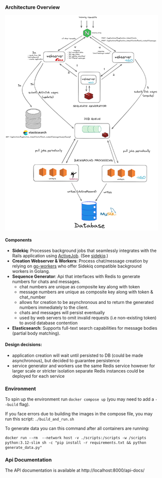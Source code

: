 ### Architecture Overview

![Architecture](./images/chat_system_architecture.png)

#### Components

- **Sidekiq**: Processes background jobs that seamlessly integrates with the Rails application using [ActiveJob](https://edgeguides.rubyonrails.org/active_job_basics.html). (See [sidekiq](https://github.com/sidekiq/sidekiq).)
- **Creation Webserver & Workers**: Process chat/message creation by relying on [go-workers](https://github.com/jrallison/go-workers) who offer Sidekiq compatible background workers in Golang.
- **Sequence Generator**: Api that interfaces with Redis to generate numbers for chats and messages.
  - chat numbers are unique as composite key along with token
  - message numbers are unique as composite key along with token & chat_number
  - allows for creation to be asynchronous and to return the generated numbers immediately to the client.
  - chats and messages will persist eventually
  - used by web servers to omit invalid requests (i.e non-existing token) to avoid database contention
- **Elasticsearch**: Supports full-text search capabilities for message bodies (partial body matching).

#### Design decisions:

- application creation will wait until persisted to DB (could be made asynchronous), but decided to guarantee persistence
- service generator and workers use the same Redis service however for larger scale or stricter isolation separate Redis instances could be deployed for each service

### Environment

To spin up the environment run `docker compose up` (you may need to add a `--build` flag).

If you face errors due to building the images in the compose file, you may run this script:
`./build_and_run.sh`

To generate data you can this command after all containers are running:

```
docker run --rm  --network host -v ./scripts:/scripts -w /scripts python:3.12-slim sh -c "pip install -r requirements.txt && python generate_data.py"
```

### Api Documentation

The API documentation is available at http://localhost:8000/api-docs/
